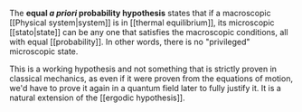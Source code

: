 The **equal *a priori* probability hypothesis** states that if a macroscopic [[Physical system|system]] is in [[thermal equilibrium]], its microscopic [[stato|state]] can be any one that satisfies the macroscopic conditions, all with equal [[probability]]. In other words, there is no "privileged" microscopic state.

This is a working hypothesis and not something that is strictly proven in classical mechanics, as even if it were proven from the equations of motion, we'd have to prove it again in a quantum field later to fully justify it. It is a natural extension of the [[ergodic hypothesis]].